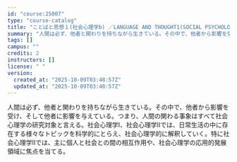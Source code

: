 ```yaml
---
id: "course:25007"
type: "course-catalog"
title: "ことばと思想１(社会心理学b) ／LANGUAGE AND THOUGHT1(SOCIAL PSYCHOLOGY (B))"
summary: "人間は必ず、他者と関わりを持ちながら生きている。その中で、他者から影響を受け、そして他者に影響を与えている。つまり、人間の関わる事象はすべて社会心理学の研究対象と言える。社会心理学I、社会心理学IIでは、日常生活の中に存在する様々なトピック…"
tags: []
campus: ""
credits: 2
instructors: []
license: " "
version:
  created_at: "2025-10-09T03:48:57Z"
  updated_at: "2025-10-09T03:48:57Z"
---
```


人間は必ず、他者と関わりを持ちながら生きている。その中で、他者から影響を受け、そして他者に影響を与えている。つまり、人間の関わる事象はすべて社会心理学の研究対象と言える。社会心理学I、社会心理学IIでは、日常生活の中に存在する様々なトピックを科学的にとらえ、社会心理学的に解釈していく。特に社会心理学IIでは、主に個人と社会との間の相互作用や、社会心理学の応用的発展領域に焦点を当てる。
